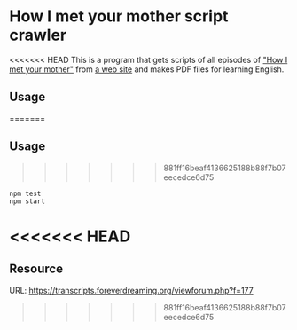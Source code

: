 # How I met your mother script crawler

<<<<<<< HEAD
This is a program that gets scripts of all episodes of ["How I met your mother"]("https://en.wikipedia.org/wiki/How_I_Met_Your_Mother") from [a web site](https://transcripts.foreverdreaming.org/viewforum.php?f=177) and makes PDF files for learning English.

## Usage

=======
## Usage
>>>>>>> 881ff16beaf4136625188b88f7b07eecedce6d75
```
npm test
npm start
```
<<<<<<< HEAD
=======

## Resource
URL: https://transcripts.foreverdreaming.org/viewforum.php?f=177
>>>>>>> 881ff16beaf4136625188b88f7b07eecedce6d75
